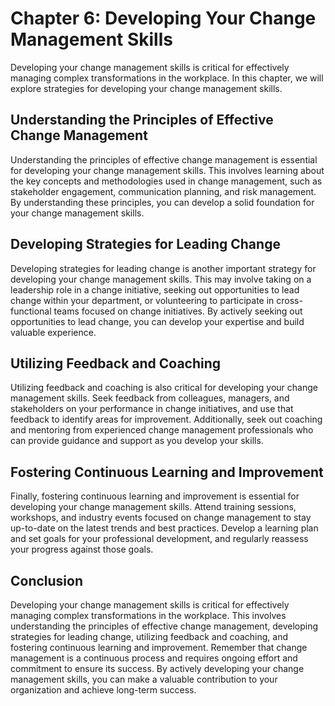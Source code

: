 Chapter 6: Developing Your Change Management Skills
===================================================

Developing your change management skills is critical for effectively managing complex transformations in the workplace. In this chapter, we will explore strategies for developing your change management skills.

Understanding the Principles of Effective Change Management
-----------------------------------------------------------

Understanding the principles of effective change management is essential for developing your change management skills. This involves learning about the key concepts and methodologies used in change management, such as stakeholder engagement, communication planning, and risk management. By understanding these principles, you can develop a solid foundation for your change management skills.

Developing Strategies for Leading Change
----------------------------------------

Developing strategies for leading change is another important strategy for developing your change management skills. This may involve taking on a leadership role in a change initiative, seeking out opportunities to lead change within your department, or volunteering to participate in cross-functional teams focused on change initiatives. By actively seeking out opportunities to lead change, you can develop your expertise and build valuable experience.

Utilizing Feedback and Coaching
-------------------------------

Utilizing feedback and coaching is also critical for developing your change management skills. Seek feedback from colleagues, managers, and stakeholders on your performance in change initiatives, and use that feedback to identify areas for improvement. Additionally, seek out coaching and mentoring from experienced change management professionals who can provide guidance and support as you develop your skills.

Fostering Continuous Learning and Improvement
---------------------------------------------

Finally, fostering continuous learning and improvement is essential for developing your change management skills. Attend training sessions, workshops, and industry events focused on change management to stay up-to-date on the latest trends and best practices. Develop a learning plan and set goals for your professional development, and regularly reassess your progress against those goals.

Conclusion
----------

Developing your change management skills is critical for effectively managing complex transformations in the workplace. This involves understanding the principles of effective change management, developing strategies for leading change, utilizing feedback and coaching, and fostering continuous learning and improvement. Remember that change management is a continuous process and requires ongoing effort and commitment to ensure its success. By actively developing your change management skills, you can make a valuable contribution to your organization and achieve long-term success.
